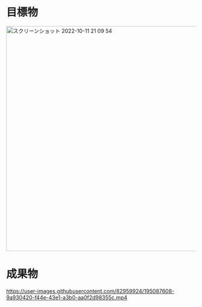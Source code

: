 # 目標物
<img width="599" alt="スクリーンショット 2022-10-11 21 09 54" src="https://user-images.githubusercontent.com/82959924/195085834-74bdff1a-be7f-4997-b093-ac1fb73a7b63.png">

# 成果物
https://user-images.githubusercontent.com/82959924/195087608-9a930420-f44e-43e1-a3b0-aa0f2d98355c.mp4

